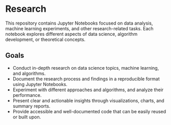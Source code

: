# Research

This repository contains Jupyter Notebooks focused on data analysis, machine learning experiments, and other research-related tasks. Each notebook explores different aspects of data science, algorithm development, or theoretical concepts.

## Goals

- Conduct in-depth research on data science topics, machine learning, and algorithms.
- Document the research process and findings in a reproducible format using Jupyter Notebooks.
- Experiment with different approaches and algorithms, and analyze their performance.
- Present clear and actionable insights through visualizations, charts, and summary reports.
- Provide accessible and well-documented code that can be easily reused or built upon.
